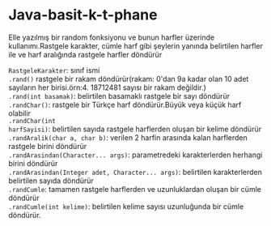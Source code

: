 # Java-basit-k-t-phane
Elle yazılmış bir random fonksiyonu ve bunun harfler üzerinde kullanımı.Rastgele karakter, cümle harf gibi şeylerin yanında belirtilen harfler ile ve harf aralığında rastgele harfler döndürür

<code>RastgeleKarakter</code>: sınıf ismi </br>
<code>.rand()</code> rastgele bir rakam döndürür(rakam: 0'dan 9a kadar olan 10 adet sayıların her birisi.örn:4. 18712481 sayısı bir rakam değildir.)</br>
<code>.rand(int basamak)</code>: belirtilen basamaklı rastgele bir sayı döndürür</br>
<code>.randChar()</code>: rastgele bir Türkçe harf döndürür.Büyük veya küçük harf olabilir</br>
<code>.randChar(int harfSayisi)</code>: belirtilen sayıda rastgele harflerden oluşan bir kelime döndürür</br>
<code>.randAralik(char a, char b)</code>: verilen 2 harfin arasında kalan harflerden rastgele birini döndürür</br>
<code>.randArasindan(Character... args)</code>: parametredeki karakterlerden herhangi birini döndürür</br>
<code>.randArasindan(Integer adet, Character... args)</code>: belirtilen karakterlerden belirtilen sayıda döndürür</br>
<code>.randCumle</code>: tamamen rastgele harflerden ve uzunluklardan oluşan bir cümle döndürür</br>
<code>.randCumle(int kelime)</code>: belirtilen kelime sayısı uzunluğunda bir cümle döndürür.</br>


